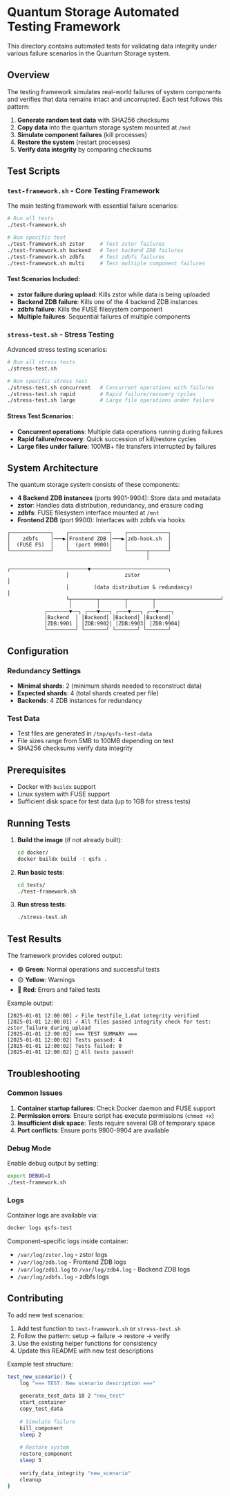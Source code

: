 # Quantum Storage Automated Testing Framework

This directory contains automated tests for validating data integrity under various failure scenarios in the Quantum Storage system.

## Overview

The testing framework simulates real-world failures of system components and verifies that data remains intact and uncorrupted. Each test follows this pattern:

1. **Generate random test data** with SHA256 checksums
2. **Copy data** into the quantum storage system mounted at `/mnt`
3. **Simulate component failures** (kill processes)
4. **Restore the system** (restart processes)
5. **Verify data integrity** by comparing checksums

## Test Scripts

### `test-framework.sh` - Core Testing Framework

The main testing framework with essential failure scenarios:

```bash
# Run all tests
./test-framework.sh

# Run specific test
./test-framework.sh zstor     # Test zstor failures
./test-framework.sh backend   # Test backend ZDB failures  
./test-framework.sh zdbfs     # Test zdbfs failures
./test-framework.sh multi     # Test multiple component failures
```

#### Test Scenarios Included:

- **zstor failure during upload**: Kills zstor while data is being uploaded
- **Backend ZDB failure**: Kills one of the 4 backend ZDB instances
- **zdbfs failure**: Kills the FUSE filesystem component
- **Multiple failures**: Sequential failures of multiple components

### `stress-test.sh` - Stress Testing

Advanced stress testing scenarios:

```bash
# Run all stress tests
./stress-test.sh

# Run specific stress test
./stress-test.sh concurrent   # Concurrent operations with failures
./stress-test.sh rapid        # Rapid failure/recovery cycles
./stress-test.sh large        # Large file operations under failure
```

#### Stress Test Scenarios:

- **Concurrent operations**: Multiple data operations running during failures
- **Rapid failure/recovery**: Quick succession of kill/restore cycles
- **Large files under failure**: 100MB+ file transfers interrupted by failures

## System Architecture

The quantum storage system consists of these components:

- **4 Backend ZDB instances** (ports 9901-9904): Store data and metadata
- **zstor**: Handles data distribution, redundancy, and erasure coding
- **zdbfs**: FUSE filesystem interface mounted at `/mnt`
- **Frontend ZDB** (port 9900): Interfaces with zdbfs via hooks

```
┌─────────────┐    ┌─────────────┐    ┌─────────────┐
│    zdbfs    │───▶│Frontend ZDB │───▶│zdb-hook.sh  │
│  (FUSE FS)  │    │  (port 9900)│    │             │
└─────────────┘    └─────────────┘    └──────┬──────┘
                                             │
                   ┌─────────────────────────▼─────────────────────────┐
                   │                  zstor                           │
                   │        (data distribution & redundancy)          │
                   └┬────────┬────────┬────────┬─────────────────────┘
                    │        │        │        │
            ┌───────▼──┐ ┌───▼───┐ ┌───▼───┐ ┌──▼────┐
            │Backend  │ │Backend│ │Backend│ │Backend│
            │ZDB:9901 │ │ZDB:9902│ │ZDB:9903│ │ZDB:9904│
            └─────────┘ └───────┘ └───────┘ └───────┘
```

## Configuration

### Redundancy Settings
- **Minimal shards**: 2 (minimum shards needed to reconstruct data)
- **Expected shards**: 4 (total shards created per file)
- **Backends**: 4 ZDB instances for redundancy

### Test Data
- Test files are generated in `/tmp/qsfs-test-data`
- File sizes range from 5MB to 100MB depending on test
- SHA256 checksums verify data integrity

## Prerequisites

- Docker with `buildx` support
- Linux system with FUSE support
- Sufficient disk space for test data (up to 1GB for stress tests)

## Running Tests

1. **Build the image** (if not already built):
   ```bash
   cd docker/
   docker buildx build -t qsfs .
   ```

2. **Run basic tests**:
   ```bash
   cd tests/
   ./test-framework.sh
   ```

3. **Run stress tests**:
   ```bash
   ./stress-test.sh
   ```

## Test Results

The framework provides colored output:
- 🟢 **Green**: Normal operations and successful tests
- 🟡 **Yellow**: Warnings
- 🔴 **Red**: Errors and failed tests

Example output:
```
[2025-01-01 12:00:00] ✓ File testfile_1.dat integrity verified
[2025-01-01 12:00:01] ✓ All files passed integrity check for test: zstor_failure_during_upload
[2025-01-01 12:00:02] === TEST SUMMARY ===
[2025-01-01 12:00:02] Tests passed: 4
[2025-01-01 12:00:02] Tests failed: 0
[2025-01-01 12:00:02] 🎉 All tests passed!
```

## Troubleshooting

### Common Issues

1. **Container startup failures**: Check Docker daemon and FUSE support
2. **Permission errors**: Ensure script has execute permissions (`chmod +x`)
3. **Insufficient disk space**: Tests require several GB of temporary space
4. **Port conflicts**: Ensure ports 9900-9904 are available

### Debug Mode

Enable debug output by setting:
```bash
export DEBUG=1
./test-framework.sh
```

### Logs

Container logs are available via:
```bash
docker logs qsfs-test
```

Component-specific logs inside container:
- `/var/log/zstor.log` - zstor logs
- `/var/log/zdb.log` - Frontend ZDB logs  
- `/var/log/zdb1.log` to `/var/log/zdb4.log` - Backend ZDB logs
- `/var/log/zdbfs.log` - zdbfs logs

## Contributing

To add new test scenarios:

1. Add test function to `test-framework.sh` or `stress-test.sh`
2. Follow the pattern: setup → failure → restore → verify
3. Use the existing helper functions for consistency
4. Update this README with new test descriptions

Example test structure:
```bash
test_new_scenario() {
    log "=== TEST: New scenario description ==="
    
    generate_test_data 10 2 "new_test"
    start_container
    copy_test_data
    
    # Simulate failure
    kill_component
    sleep 2
    
    # Restore system  
    restore_component
    sleep 3
    
    verify_data_integrity "new_scenario"
    cleanup
}
```
